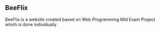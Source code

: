 ## BeeFlix
<p>BeeFlix is a website created based on Web Programming Mid Exam Project which is done individually</p>
